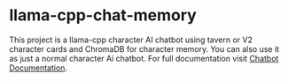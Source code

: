 # llama-cpp-chat-memory
This project is a llama-cpp character AI chatbot using tavern or V2 character cards and ChromaDB for character memory. You can also use it as just a normal character Ai chatbot. For full documentation visit [Chatbot Documentation](http://ossirytk.github.io/llama-cpp-chat-memory).